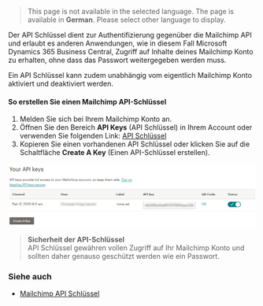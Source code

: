 > This page is not available in the selected language. The page is available in **German**. Please select other language to display.

Der API Schlüssel dient zur Authentifizierung gegenüber die Mailchimp API und erlaubt es anderen Anwendungen, wie in diesem Fall Microsoft Dynamics 365 Business Central, Zugriff auf Inhalte deines Mailchimp Konto zu erhalten, ohne dass das Passwort weitergegeben werden muss.

Ein API Schlüssel kann zudem unabhängig vom eigentlich Mailchimp Konto aktiviert und deaktiviert werden.

#### So erstellen Sie einen Mailchimp API-Schlüssel

1. Melden Sie sich bei Ihrem Mailchimp Konto an.
2. Öffnen Sie den Bereich **API Keys** (API Schlüssel) in Ihrem Account oder verwenden Sie folgenden Link: [API Schlüssel](https://us1.admin.mailchimp.com/account/api/)
3. Kopieren Sie einen vorhandenen API Schlüssel oder klicken Sie auf die Schaltfläche **Create A Key** (Einen API-Schlüssel erstellen).

![Mailchimp - Your API Keys](/assets/images/365-business-mailchimp-integration/mailchimp-your-api-keys.png)

> **Sicherheit der API-Schlüssel**<br>API Schlüssel gewähren vollen Zugriff auf Ihr Mailchimp Konto und sollten daher genauso geschützt werden wie ein Passwort.

### Siehe auch
- [Mailchimp API Schlüssel](https://us1.admin.mailchimp.com/account/api/)